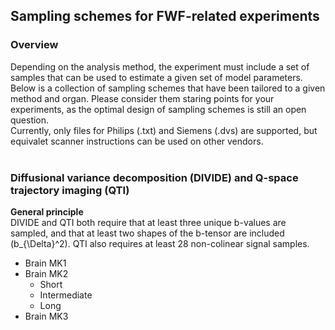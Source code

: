 ## Sampling schemes for FWF-related experiments

### Overview
Depending on the analysis method, the experiment must include a set of samples that can be used to estimate a  given set of model parameters. Below is a collection of sampling schemes that have been tailored to a given method and organ. Please consider them staring points for your experiments, as the optimal design of sampling schemes is still an open question.  
Currently, only files for Philips (.txt) and Siemens (.dvs) are supported, but equivalet scanner instructions can be used on other vendors.
<br/><br/>

### Diffusional variance decomposition (DIVIDE) and Q-space trajectory imaging (QTI)
**General principle**  
DIVIDE and QTI both require that at least three unique b-values are sampled, and that at least two shapes of the b-tensor are included (b_{\Delta}^2). QTI also requires at least 28 non-colinear signal samples. 

* Brain MK1
* Brain MK2
    * Short
    * Intermediate
    * Long
* Brain MK3
